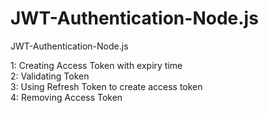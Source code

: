 # JWT-Authentication-Node.js
JWT-Authentication-Node.js

1: Creating Access Token with expiry time <br />
2: Validating Token <br />
3: Using Refresh Token to create access token <br />
4: Removing Access Token <br />
